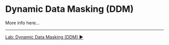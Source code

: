 ﻿# Dynamic Data Masking (DDM)

More info here...

___

[Lab: Dynamic Data Masking (DDM) ▶](https://github.com/lennilobel/sql2022-workshop-hol/blob/main/HOL/3.%20Security%20Features/2.%20Dynamic%20Data%20Masking/Dynamic%20Data%20Masking.md)

